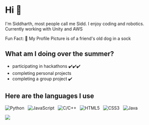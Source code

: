 # Hi 👋
I'm Siddharth, most people call me Sidd. I enjoy coding and robotics.
Currently working with Unity and AWS

Fun Fact: 🐶 My Profile Picture is of a friend's old dog in a sock

## What am I doing over the summer?
- participating in hackathons ✔️✔️✔️
- completing personal projects
- completing a group project ✔️

## Here are the languages I use
![Python](https://img.shields.io/badge/-Python-black?logo=Python)&nbsp;&nbsp;
![JavaScript](https://img.shields.io/badge/-JavaScript-black?logo=javascript)&nbsp;&nbsp;
![C/C++](https://img.shields.io/badge/-C/C++-black?logo=cplusplus)&nbsp;&nbsp;
![HTML5](https://img.shields.io/badge/-HTML5-black?logo=html5)&nbsp;&nbsp;
![CSS3](https://img.shields.io/badge/-CSS3-black?logo=css3)&nbsp;&nbsp;
![Java](https://img.shields.io/badge/-Java-black?logo=java)&nbsp;&nbsp;

<a href="https://github.com/siddkhannaa/siddkhannaa">
  <img align="center" src="https://github-readme-stats.vercel.app/api/top-langs/?username=siddkhannaa&hide=c&title_color=ffffff&text_color=c9cacc&icon_color=2bbc8a&bg_color=1d1f21&langs_count=5" />
